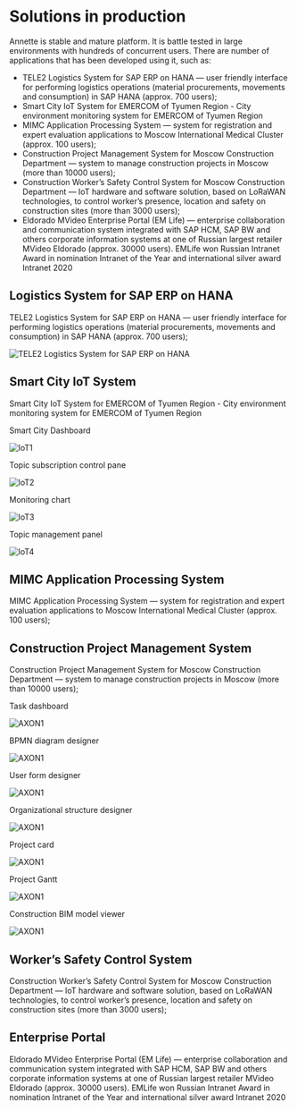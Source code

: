 # Solutions in production

Annette is stable and mature platform. It is battle tested in large environments with hundreds of concurrent users. 
There are number of applications that has been developed using it, such as:
* TELE2 Logistics System for SAP ERP on HANA — user friendly interface for performing logistics operations (material 
  procurements, movements and consumption) in SAP HANA (approx. 700 users);
* Smart City IoT System for EMERCOM of Tyumen Region  - City environment monitoring system for EMERCOM of Tyumen Region
* MIMC Application Processing System — system for registration and expert evaluation applications to Moscow International 
  Medical Cluster (approx. 100 users);
* Construction Project Management System for Moscow Construction Department — system to manage construction projects in 
  Moscow (more than 10000 users);
* Construction Worker’s Safety Control System for Moscow Construction Department — IoT hardware and software solution, 
  based on LoRaWAN technologies, to control worker’s presence, location and safety on construction sites 
  (more than 3000 users);
* Eldorado MVideo Enterprise Portal (EM Life) — enterprise collaboration and communication system integrated with 
  SAP HCM, SAP BW and others corporate information systems at one of Russian largest retailer MVideo Eldorado 
  (approx. 30000 users). EMLife won Russian Intranet Award in nomination Intranet of the Year and international silver 
  award Intranet 2020     



## Logistics System for SAP ERP on HANA

TELE2 Logistics System for SAP ERP on HANA — user friendly interface for performing logistics operations (material 
  procurements, movements and consumption) in SAP HANA (approx. 700 users);

![TELE2 Logistics System for SAP ERP on HANA](./tele2.png)

## Smart City IoT System

Smart City IoT System for EMERCOM of Tyumen Region  - City environment monitoring system for EMERCOM of Tyumen Region

Smart City Dashboard

![IoT1](./iot1.png)

Topic subscription control pane 

![IoT2](./iot2.png)


Monitoring chart

![IoT3](./iot3.png)


Topic management panel

![IoT4](./iot4.png)


## MIMC Application Processing System

MIMC Application Processing System — system for registration and expert evaluation applications to Moscow International 
  Medical Cluster (approx. 100 users);
 

## Construction Project Management System

 Construction Project Management System for Moscow Construction Department — system to manage construction projects in 
  Moscow (more than 10000 users);
  
Task dashboard
 
![AXON1](./axon_tasks.png)

BPMN diagram designer 

![AXON1](./axon_bpm.png)

User form designer

![AXON1](./axon_forms.png)

Organizational structure designer

![AXON1](./axon_org_structure.png)

Project card

![AXON1](./axon_project.png)

Project Gantt

![AXON1](./axon_gantt.png)

Construction BIM model viewer

![AXON1](./axon_bim.png)  

## Worker’s Safety Control System

Construction Worker’s Safety Control System for Moscow Construction Department — IoT hardware and software solution, 
  based on LoRaWAN technologies, to control worker’s presence, location and safety on construction sites 
  (more than 3000 users);
  
## Enterprise Portal
  
Eldorado MVideo Enterprise Portal (EM Life) — enterprise collaboration and communication system integrated with 
  SAP HCM, SAP BW and others corporate information systems at one of Russian largest retailer MVideo Eldorado 
  (approx. 30000 users). EMLife won Russian Intranet Award in nomination Intranet of the Year and international silver 
  award Intranet 2020 
